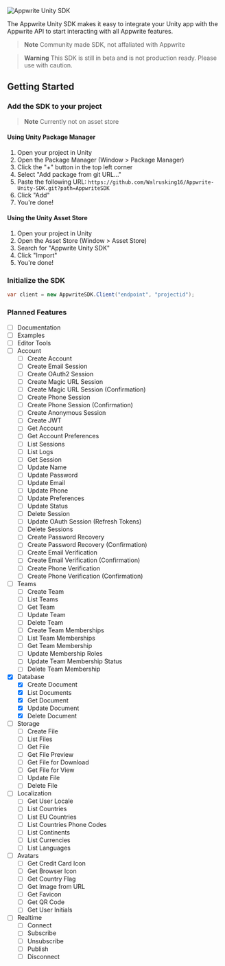 ![Appwrite Unity SDK](https://assetstorev1-prd-cdn.unity3d.com/key-image/1bae5c90-ecaf-4390-b55e-bcb4a84006b1.jpg)

The Appwrite Unity SDK makes it easy to integrate your Unity app with the Appwrite API to start interacting with all
Appwrite features.

> **Note**
> Community made SDK, not affaliated with Appwrite

> **Warning**
> This SDK is still in beta and is not production ready. Please use with caution.

## Getting Started

### Add the SDK to your project

> **Note**
> Currently not on asset store

#### Using Unity Package Manager

1. Open your project in Unity
2. Open the Package Manager (Window > Package Manager)
3. Click the "+" button in the top left corner
4. Select "Add package from git URL..."
5. Paste the following URL: ```https://github.com/Walrusking16/Appwrite-Unity-SDK.git?path=AppwriteSDK```
6. Click "Add"
7. You're done!

#### Using the Unity Asset Store

1. Open your project in Unity
2. Open the Asset Store (Window > Asset Store)
3. Search for "Appwrite Unity SDK"
4. Click "Import"
5. You're done!

### Initialize the SDK

```csharp
var client = new AppwriteSDK.Client("endpoint", "projectid");
```

### Planned Features

- [ ] Documentation
- [ ] Examples
- [ ] Editor Tools
- [ ] Account
    - [ ] Create Account
    - [ ] Create Email Session
    - [ ] Create OAuth2 Session
    - [ ] Create Magic URL Session
    - [ ] Create Magic URL Session (Confirmation)
    - [ ] Create Phone Session
    - [ ] Create Phone Session (Confirmation)
    - [ ] Create Anonymous Session
    - [ ] Create JWT
    - [ ] Get Account
    - [ ] Get Account Preferences
    - [ ] List Sessions
    - [ ] List Logs
    - [ ] Get Session
    - [ ] Update Name
    - [ ] Update Password
    - [ ] Update Email
    - [ ] Update Phone
    - [ ] Update Preferences
    - [ ] Update Status
    - [ ] Delete Session
    - [ ] Update OAuth Session (Refresh Tokens)
    - [ ] Delete Sessions
    - [ ] Create Password Recovery
    - [ ] Create Password Recovery (Confirmation)
    - [ ] Create Email Verification
    - [ ] Create Email Verification (Confirmation)
    - [ ] Create Phone Verification
    - [ ] Create Phone Verification (Confirmation)
- [ ] Teams
    - [ ] Create Team
    - [ ] List Teams
    - [ ] Get Team
    - [ ] Update Team
    - [ ] Delete Team
    - [ ] Create Team Memberships
    - [ ] List Team Memberships
    - [ ] Get Team Membership
    - [ ] Update Membership Roles
    - [ ] Update Team Membership Status
    - [ ] Delete Team Membership
- [x] Database
    - [x] Create Document
    - [x] List Documents
    - [x] Get Document
    - [x] Update Document
    - [x] Delete Document
- [ ] Storage
    - [ ] Create File
    - [ ] List Files
    - [ ] Get File
    - [ ] Get File Preview
    - [ ] Get File for Download
    - [ ] Get File for View
    - [ ] Update File
    - [ ] Delete File
- [ ] Localization
    - [ ] Get User Locale
    - [ ] List Countries
    - [ ] List EU Countries
    - [ ] List Countries Phone Codes
    - [ ] List Continents
    - [ ] List Currencies
    - [ ] List Languages
- [ ] Avatars
    - [ ] Get Credit Card Icon
    - [ ] Get Browser Icon
    - [ ] Get Country Flag
    - [ ] Get Image from URL
    - [ ] Get Favicon
    - [ ] Get QR Code
    - [ ] Get User Initials
- [ ] Realtime
    - [ ] Connect
    - [ ] Subscribe
    - [ ] Unsubscribe
    - [ ] Publish
    - [ ] Disconnect

